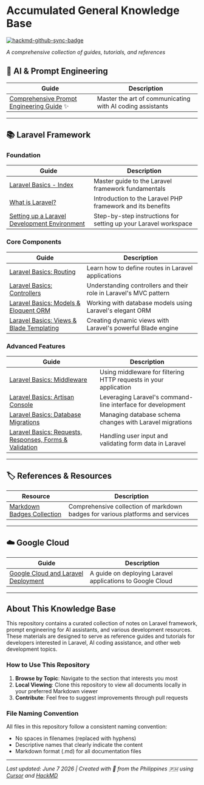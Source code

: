# Accumulated General Knowledge Base

[![hackmd-github-sync-badge](https://hackmd.io/cP2KKpYCR32Yl0rh2VnqaQ/badge)](https://hackmd.io/cP2KKpYCR32Yl0rh2VnqaQ)

_A comprehensive collection of guides, tutorials, and references_

## 🤖 AI & Prompt Engineering

| Guide | Description |
| ----- | ----------- |
| [Comprehensive Prompt Engineering Guide](Prompt-Engineering-Guide-for-AI-Coding-Assistants.md) ✨ | Master the art of communicating with AI coding assistants |

---

## 📚 Laravel Framework

### Foundation

| Guide | Description |
| ----- | ----------- |
| [Laravel Basics - Index](Laravel-Review/laravel-basics-index.md) | Master guide to the Laravel framework fundamentals |
| [What is Laravel?](Laravel-Review/what-is-laravel.md) | Introduction to the Laravel PHP framework and its benefits |
| [Setting up a Laravel Development Environment](Laravel-Review/setting-up-a-laravel-development-environment.md) | Step-by-step instructions for setting up your Laravel workspace |

### Core Components

| Guide | Description |
| ----- | ----------- |
| [Laravel Basics: Routing](Laravel-Review/laravel-basics-routing.md) | Learn how to define routes in Laravel applications |
| [Laravel Basics: Controllers](Laravel-Review/laravel-basics-controllers.md) | Understanding controllers and their role in Laravel's MVC pattern |
| [Laravel Basics: Models & Eloquent ORM](Laravel-Review/laravel-basics-models-and-eloquent-orm.md) | Working with database models using Laravel's elegant ORM |
| [Laravel Basics: Views & Blade Templating](Laravel-Review/laravel-basics-views-and-blade-templating.md) | Creating dynamic views with Laravel's powerful Blade engine |

### Advanced Features

| Guide | Description |
| ----- | ----------- |
| [Laravel Basics: Middleware](Laravel-Review/laravel-basics-middleware.md) | Using middleware for filtering HTTP requests in your application |
| [Laravel Basics: Artisan Console](Laravel-Review/laravel-basics-artisan-console.md) | Leveraging Laravel's command-line interface for development |
| [Laravel Basics: Database Migrations](Laravel-Review/laravel-basics-database-migrations.md) | Managing database schema changes with Laravel migrations |
| [Laravel Basics: Requests, Responses, Forms & Validation](Laravel-Review/laravel-basics-requests-responses-forms-and-validation.md) | Handling user input and validating form data in Laravel |

---

## 🏷️ References & Resources

| Resource | Description |
| ----- | ----------- |
| [Markdown Badges Collection](Markdown-badges.md) | Comprehensive collection of markdown badges for various platforms and services |

---

## ☁️ Google Cloud

| Guide | Description |
| ----- | ----------- |
| [Google Cloud and Laravel Deployment](Google-Cloud-and-Laravel-Deployment/deploying_a_secure_and_scalable_laravel_app_on_google_clouds_index.md) | A guide on deploying Laravel applications to Google Cloud |

---

## About This Knowledge Base

This repository contains a curated collection of notes on Laravel framework, prompt engineering for AI assistants, and various development resources. These materials are designed to serve as reference guides and tutorials for developers interested in Laravel, AI coding assistance, and other web development topics.

### How to Use This Repository

1. **Browse by Topic**: Navigate to the section that interests you most
2. **Local Viewing**: Clone this repository to view all documents locally in your preferred Markdown viewer
3. **Contribute**: Feel free to suggest improvements through pull requests

### File Naming Convention

All files in this repository follow a consistent naming convention:
- No spaces in filenames (replaced with hyphens)
- Descriptive names that clearly indicate the content
- Markdown format (.md) for all documentation files

---

*Last updated: June 7 2026 | Created with 💙 from the Philippines 🇵🇭 using [Cursor](https://www.cursor.com/) and [HackMD](https://hackmd.io/)*
